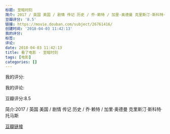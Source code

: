 ```yaml
---
标题: 至暗时刻
简介: 2017 / 英国 美国 / 剧情 传记 历史 / 乔·赖特 / 加里·奥德曼 克里斯汀·斯科特·托马斯
豆瓣评分: '8.5'
链接: https://movie.douban.com/subject/26761416/
创建时间: '2018-04-03 11:42:13'
我的评分:
标签:
评论:
date: 2018-04-03 11:42:13
title: 看了电影 - 至暗时刻
tags: [电影]
categories: []
---
```


我的评分:

我的评论:

豆瓣评分:8.5

简介:2017 / 英国 美国 / 剧情 传记 历史 / 乔·赖特 / 加里·奥德曼 克里斯汀·斯科特·托马斯

[豆瓣链接](https://movie.douban.com/subject/26761416/)

